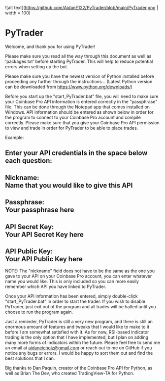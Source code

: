![alt text](https://github.com/AidanE122/PyTrader/blob/main/PyTrader.png | width = 100)

# PyTrader
Welcome, and thank you for using PyTrader!

Please make sure you read all the way through this document as well as 
'packages.txt' before starting PyTrader. This will help to reduce potential
errors when setting up the bot.

Please make sure you have the newest version of Python installed before
proceeding any further through the instructions...
(Latest Python version can be downloaded from https://www.python.org/downloads/)

Before you start up the "start_PyTrader.bat" file, you will need to make sure 
your Coinbase Pro API information is entered correctly in the "passphrase" file. 
This can be done through the Notepad app that comes installed on Windows. API 
information should be entered as shown below in order for the program to connect
to your Coinbase Pro account and compile correctly. Please make sure that you give
your Coinbase Pro API permission to view and trade in order for PyTrader to be 
able to place trades.

Example:

Enter your API credentials in the space below each question:
-----------------------------------------------
Nickname:                 
Name that you would like to give this API
-----------------------------------------------
Passphrase:               
Your passphrase here
-----------------------------------------------
API Secret Key:               
Your API Secret Key here
-----------------------------------------------
API Public Key:               
Your API Public Key here
-----------------------------------------------

NOTE: The "nickname" field does not have to be the same as the one you gave to
your API on your Coinbase Pro account, you can enter whatever name you would like. 
This is only included so you can more easily remember which API you have linked 
to PyTrader.

Once your API information has been entered, simply double-click "start_PyTrader.bat"
in order to start the trader. If you wish to disable PyTrader, just exit out of the 
program and all trades will be halted until you choose to run the program again.

Just a reminder, PyTrader is still a very new program, and there is still an enormous
amount of features and tweaks that I would like to make to it before I am somewhat
satisfied with it. As for now, RSI-based indicator trading is the only option that I 
have implemented, but I plan on adding many more forms of indicators within the future.
Please feel free to send me an email at aidaneicholz@gmail.com or reach out to me on 
GitHub if you notice any bugs or errors. I would be happy to sort them out and find the
best solutions that I can.

Big thanks to Dan Paquin, creator of the Coinbase Pro API for Python, as well 
as Brian The Dev, who created TradingView-TA for Python.
